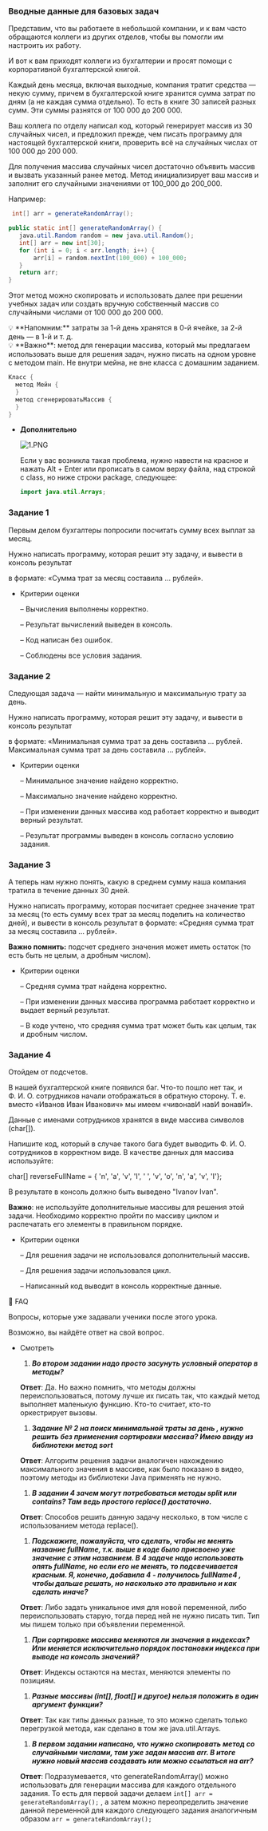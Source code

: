 ### Вводные данные для базовых задач

Представим, что вы работаете в небольшой компании, и к вам часто обращаются коллеги из других отделов, чтобы вы помогли им настроить их работу.

И вот к вам приходят коллеги из бухгалтерии и просят помощи с  корпоративной бухгалтерской книгой.

Каждый день месяца, включая выходные, компания тратит средства — некую сумму, причем в бухгалтерской книге хранится сумма затрат по дням (а не каждая сумма отдельно). То есть в книге 30 записей разных сумм. Эти суммы разнятся от 100 000 до 200 000.

Ваш коллега по отделу написал код, который генерирует массив из 30 случайных чисел, и предложил прежде, чем писать программу для настоящей бухгалтерской книги, проверить всё на случайных числах от 100 000 до 200 000.

Для получения массива случайных чисел достаточно объявить массив и вызвать указанный ранее метод. Метод инициализирует ваш массив и заполнит его случайными значениями от 100_000 до 200_000.

Например:

```java
 int[] arr = generateRandomArray();

public static int[] generateRandomArray() {
   java.util.Random random = new java.util.Random();
   int[] arr = new int[30];
   for (int i = 0; i < arr.length; i++) {
       arr[i] = random.nextInt(100_000) + 100_000;
   }
   return arr;
}
```

Этот метод можно скопировать и использовать далее при решении учебных задач или создать вручную собственный массив со случайными числами от 100 000 до 200 000.

<aside>
💡 **Напомним:** затраты за 1-й день хранятся в 0-й ячейке, за 2-й день — в 1-й и т. д.

</aside>

<aside>
💡 **Важно**: метод для генерации массива, который мы предлагаем использовать выше для решения задач, нужно писать на одном уровне с методом main. Не внутри мейна, не вне класса с домашним заданием.

</aside>

```java
Класс {
  метод Мейн {
  }
  метод сгенерироватьМассив {
  }
}
```

- **Дополнительно**

  ![1.PNG](https://s3-us-west-2.amazonaws.com/secure.notion-static.com/0fe65f94-162f-4e85-b1fe-f3991ba84941/1.png)

  Если у вас возникла такая проблема, нужно навести на красное и нажать Alt + Enter или прописать в самом верху файла, над строкой с class, но ниже строки package, следующее:

    ```java
    import java.util.Arrays;
    ```


### Задание 1

Первым делом бухгалтеры попросили посчитать сумму всех выплат за месяц.

Нужно написать программу, которая решит эту задачу, и вывести в консоль результат

в формате: «Сумма трат за месяц составила … рублей».

- Критерии оценки

  – Вычисления выполнены корректно.

  – Результат вычислений выведен в консоль.

  – Код написан без ошибок.

  – Соблюдены все условия задания.


### Задание 2

Следующая задача — найти минимальную и максимальную трату за день.

Нужно написать программу, которая решит эту задачу, и вывести в консоль результат

в формате: «Минимальная сумма трат за день составила … рублей. Максимальная сумма трат за день составила … рублей».

- Критерии оценки

  – Минимальное значение найдено корректно.

  – Максимально значение найдено корректно.

  – При изменении данных массива код работает корректно и выводит верный результат.

  – Результат программы выведен в консоль согласно условию задания.


### Задание 3

А теперь нам нужно понять, какую в среднем сумму наша компания тратила в течение данных 30 дней.

Нужно написать программу, которая посчитает среднее значение трат за месяц (то есть сумму всех трат за месяц поделить на количество дней), и вывести в консоль результат в формате: «Средняя сумма трат за месяц составила … рублей».

**Важно помнить:** подсчет среднего значения может иметь остаток (то есть быть не целым, а дробным числом).

- Критерии оценки

  – Средняя сумма трат найдена корректно.

  – При изменении данных массива программа работает корректно и выдает верный результат.

  – В коде учтено, что средняя сумма трат может быть как целым, так и дробным числом.


### Задание 4

Отойдем от подсчетов.

В нашей бухгалтерской книге появился баг. Что-то пошло нет так, и Ф. И. О. сотрудников начали отображаться в обратную сторону. Т. е. вместо «Иванов Иван Иванович» мы имеем «чивонавИ навИ вонавИ».

Данные с именами сотрудников хранятся в виде массива символов (char[]).

Напишите код, который в случае такого бага будет выводить Ф. И. О. сотрудников в корректном виде. В качестве данных для массива используйте:

char[] reverseFullName = { 'n', 'a', 'v', 'I', ' ', 'v', 'o', 'n', 'a', 'v', 'I'};

В результате в консоль должно быть выведено "Ivanov Ivan".

**Важно**: не используйте дополнительные массивы для решения этой задачи. Необходимо корректно пройти по массиву циклом и распечатать его элементы в правильном порядке.

- Критерии оценки

  – Для решения задачи не использовался дополнительный массив.

  – Для решения задачи использовался цикл.

  – Написанный код выводит в консоль корректные данные.


🐝 FAQ

Вопросы, которые уже задавали ученики после этого урока.

Возможно, вы найдёте ответ на свой вопрос.

- Смотреть
    1. ***Во втором задании надо просто засунуть условный оператор в методы?***

  **Ответ**:  Да. Но важно помнить, что методы должны переиспользоваться, потому лучше их писать так, что каждый метод выполняет маленькую функцию. Кто-то считает, кто-то оркестрирует вызовы.

    1. **З*адание № 2 на поиск минимальной траты за день , нужно решить без применения сортировки массива? Имею ввиду из библиотеки метод sort***

  **Ответ**: Алгоритм решения задачи аналогичен нахождению максимального значения в массиве, как было показано в видео, поэтому методы из библиотеки Java применять не нужно.

    1. ***В задании 4 зачем могут потребоваться методы split или contains? Там ведь простого replace() достаточно.***

  **Ответ**:  Способов решить данную задачу несколько, в том числе с использованием метода replace().

    1. ***Подскажите, пожалуйста, что сделать, чтобы не менять название fullName, т.к. выше в коде было присвоено уже значение с этим названием. В 4 задаче надо использовать опять fullName, но если его не менять, то подсвечивается красным. Я, конечно, добавила 4 - получилось fullName4 , чтобы дальше решать, но насколько это правильно и как сделать иначе?***

  **Ответ**: Либо задать уникальное имя для новой переменной, либо переиспользовать старую, тогда перед ней не нужно писать тип. Тип мы пишем только при объявлении переменной.

    1. ***При сортировке массива меняются ли значения в индексах? Или меняется исключительно порядок постановки индекса при выводе на консоль значений?***

  **Ответ**: Индексы остаются на местах, меняются элементы по позициям.

    1. ***Разные массивы (int[], float[] и другое) нельзя положить в один аргумент функции?***

  **Ответ**: Так как типы данных разные, то это можно сделать только перегрузкой метода, как сделано в том же java.util.Arrays.

    1. ***В первом задании написано, что нужно скопировать метод со случайными числами, там уже задан массив arr. В итоге нужно новый массив создавать или можно ссылаться на arr?***

  **Ответ**: Подразумевается, что generateRandomArray() можно использовать для генерации массива для каждого отдельного задания. То есть для первой задачи делаем `int[] arr = generateRandomArray();` , а затем можно переопределить значение данной переменной для каждого следующего задания аналогичным образом `arr = generateRandomArray();`
